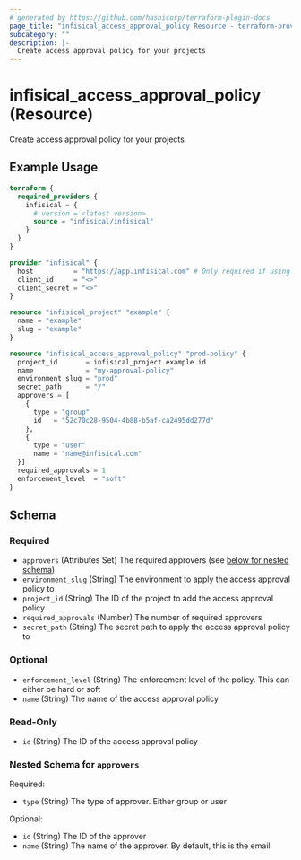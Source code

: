 ```yaml
---
# generated by https://github.com/hashicorp/terraform-plugin-docs
page_title: "infisical_access_approval_policy Resource - terraform-provider-infisical"
subcategory: ""
description: |-
  Create access approval policy for your projects
---
```


# infisical_access_approval_policy (Resource)

Create access approval policy for your projects

## Example Usage

```terraform
terraform {
  required_providers {
    infisical = {
      # version = <latest version>
      source = "infisical/infisical"
    }
  }
}

provider "infisical" {
  host          = "https://app.infisical.com" # Only required if using self hosted instance of Infisical, default is https://app.infisical.com
  client_id     = "<>"
  client_secret = "<>"
}

resource "infisical_project" "example" {
  name = "example"
  slug = "example"
}

resource "infisical_access_approval_policy" "prod-policy" {
  project_id       = infisical_project.example.id
  name             = "my-approval-policy"
  environment_slug = "prod"
  secret_path      = "/"
  approvers = [
    {
      type = "group"
      id   = "52c70c28-9504-4b88-b5af-ca2495dd277d"
    },
    {
      type = "user"
      name = "name@infisical.com"
  }]
  required_approvals = 1
  enforcement_level  = "soft"
}
```

<!-- schema generated by tfplugindocs -->
## Schema

### Required

- `approvers` (Attributes Set) The required approvers (see [below for nested schema](#nestedatt--approvers))
- `environment_slug` (String) The environment to apply the access approval policy to
- `project_id` (String) The ID of the project to add the access approval policy
- `required_approvals` (Number) The number of required approvers
- `secret_path` (String) The secret path to apply the access approval policy to

### Optional

- `enforcement_level` (String) The enforcement level of the policy. This can either be hard or soft
- `name` (String) The name of the access approval policy

### Read-Only

- `id` (String) The ID of the access approval policy

<a id="nestedatt--approvers"></a>
### Nested Schema for `approvers`

Required:

- `type` (String) The type of approver. Either group or user

Optional:

- `id` (String) The ID of the approver
- `name` (String) The name of the approver. By default, this is the email
